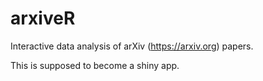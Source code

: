 # arxiveR
Interactive data analysis of arXiv (https://arxiv.org) papers.

This is supposed to become a shiny app.
